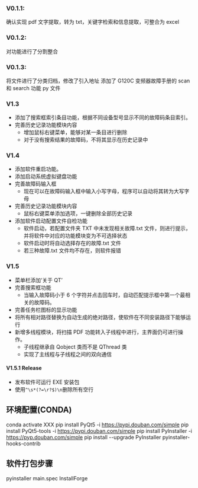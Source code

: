 ### V0.1.1:

确认实现 pdf 文字提取，转为 txt，关键字检索和信息提取，可整合为 excel

### V0.1.2:

对功能进行了分割整合

### V0.1.3:

将文件进行了分类归档，修改了引入地址
添加了 G120C 变频器故障手册的 scan 和 search 功能 py 文件

### V1.3

- 添加了搜索框索引条目功能，根据不同设备型号显示不同的故障码条目索引。
- 完善历史记录功能模块内容
  - 增加鼠标右键菜单，能够对某一条目进行删除
  - 对于没有搜索结果的故障码，不将其显示在历史记录中

### V1.4

- 添加软件重启功能。
- 添加启动系统虚拟键盘功能
- 完善故障码输入框
  - 现在可以在故障码输入框中输入小写字母，程序可以自动将其转为大写字母
- 完善历史记录功能模块内容
  - 鼠标右键菜单添加选项，一键删除全部历史记录
- 添加软件启动配置文件自检功能
  - 软件启动，若配置文件夹 TXT 中未发现相关故障.txt 文件，则进行提示，并将软件中对应的功能模块变为不可选择状态
  - 软件启动时将自动选择存在的故障.txt 文件
  - 若三种故障.txt 文件均不存在，则软件报错

### V1.5

- 菜单栏添加‘关于 QT’
- 完善搜索框功能
  - 当输入故障码小于 6 个字符并点击回车时，自动匹配提示框中第一个最相关的故障码。
- 完善任务栏图标的显示功能
- 将所有相对路径替换为自动生成的绝对路径，使软件在不同安装路径下能够运行
- 新增多线程模块，将扫描 PDF 功能转入子线程中进行，主界面仍可进行操作。
  - 子线程继承自 Qobject 类而不是 QThread 类
  - 实现了主线程与子线程之间的双向通信

#### V1.5.1 Release

- 发布软件可运行 EXE 安装包
- 使用`^\s*(?=\r?$)\n`删除所有空行

## 环境配置(CONDA)

conda activate XXX
pip install PyQt5 -i https://pypi.douban.com/simple
pip install PyQt5-tools -i https://pypi.douban.com/simple
pip install PyInstaller -i https://pyp.douban.com/simple
pip install --upgrade PyInstaller pyinstaller-hooks-contrib

## 软件打包步骤

pyinstaller main.spec
InstallForge
